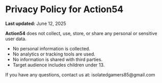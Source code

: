 <!DOCTYPE html>
<html lang="en">
<head>
    <meta charset="UTF-8">
    <meta name="viewport" content="width=device-width, initial-scale=1.0">

</head>
<body>
    <h1>Privacy Policy for Action54</h1>
    <p><strong>Last updated:</strong> June 12, 2025</p>
    <p><strong>Action54</strong> does not collect, use, store, or share any personal or sensitive user data.</p>
    <ul>
        <li>No personal information is collected.</li>
        <li>No analytics or tracking tools are used.</li>
        <li>No information is shared with third parties.</li>
       <li> Target audience includes children under 13.
    </ul>
    <p>If you have any questions, contact us at: isolatedgamers85@gmail.com</p>
</body>
</html>
